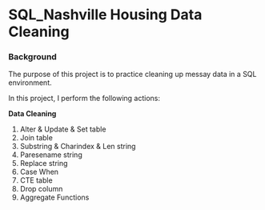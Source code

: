 # SQL_Nashville Housing Data Cleaning
### Background


The purpose of this project is to practice cleaning up messay data in a SQL environment. 

In this project, I perform the following actions:

**Data Cleaning**
1. Alter & Update & Set table
2. Join table
3. Substring & Charindex & Len string
4. Paresename string
5. Replace string
6. Case When
7. CTE table
8. Drop column
9. Aggregate Functions
